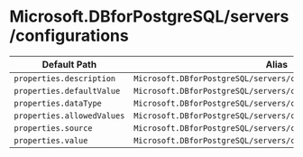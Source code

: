 # Microsoft.DBforPostgreSQL/servers/configurations

| Default Path | Alias |
|---|---|
| `properties.description` | `Microsoft.DBforPostgreSQL/servers/configurations/description` |
| `properties.defaultValue` | `Microsoft.DBforPostgreSQL/servers/configurations/defaultValue` |
| `properties.dataType` | `Microsoft.DBforPostgreSQL/servers/configurations/dataType` |
| `properties.allowedValues` | `Microsoft.DBforPostgreSQL/servers/configurations/allowedValues` |
| `properties.source` | `Microsoft.DBforPostgreSQL/servers/configurations/source` |
| `properties.value` | `Microsoft.DBforPostgreSQL/servers/configurations/value` |

